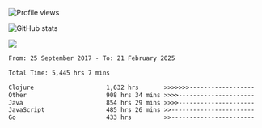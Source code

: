 ![Profile views](https://komarev.com/ghpvc/?username=liuchong)

![GitHub stats](https://github-readme-stats.vercel.app/api?username=liuchong&show_icons=true)

<img src="https://cr-skills-chart-widget.azurewebsites.net/api/api?username=liuchong&skills=C%23,Java,JavaScript,Python,Go,Rust&show-other-skills=true"/>

<!--START_SECTION:waka-->

```txt
From: 25 September 2017 - To: 21 February 2025

Total Time: 5,445 hrs 7 mins

Clojure                    1,632 hrs       >>>>>>>------------------   29.97 %
Other                      908 hrs 34 mins >>>>---------------------   16.69 %
Java                       854 hrs 29 mins >>>>---------------------   15.69 %
JavaScript                 485 hrs 26 mins >>-----------------------   08.92 %
Go                         433 hrs         >>-----------------------   07.95 %
```

<!--END_SECTION:waka-->
